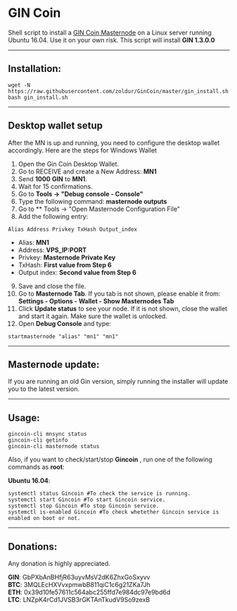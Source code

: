 # GIN Coin
Shell script to install a [GIN Coin Masternode](https://gincoin.io) on a Linux server running Ubuntu 16.04. Use it on your own risk.
This script will install **GIN 1.3.0.0**

***
## Installation:
```
wget -N https://raw.githubusercontent.com/zoldur/GinCoin/master/gin_install.sh
bash gin_install.sh
```
***

## Desktop wallet setup

After the MN is up and running, you need to configure the desktop wallet accordingly. Here are the steps for Windows Wallet
1. Open the Gin Coin Desktop Wallet.
2. Go to RECEIVE and create a New Address: **MN1**
3. Send **1000** **GIN** to **MN1**.
4. Wait for 15 confirmations.
5. Go to **Tools -> "Debug console - Console"**
6. Type the following command: **masternode outputs**
7. Go to  ** Tools -> "Open Masternode Configuration File"
8. Add the following entry:
```
Alias Address Privkey TxHash Output_index
```
* Alias: **MN1**
* Address: **VPS_IP:PORT**
* Privkey: **Masternode Private Key**
* TxHash: **First value from Step 6**
* Output index:  **Second value from Step 6**
9. Save and close the file.
10. Go to **Masternode Tab**. If you tab is not shown, please enable it from: **Settings - Options - Wallet - Show Masternodes Tab**
11. Click **Update status** to see your node. If it is not shown, close the wallet and start it again. Make sure the wallet is unlocked.
12. Open **Debug Console** and type:
```
startmasternode "alias" "mn1" "mn1"
```
***

## Masternode update:
If you are running an old Gin version, simply running the installer will update you to the latest version.
***

## Usage:
```
gincoin-cli mnsync status
gincoin-cli getinfo
gincoin-cli masternode status
```

Also, if you want to check/start/stop **Gincoin** , run one of the following commands as **root**:

**Ubuntu 16.04**:
```
systemctl status Gincoin #To check the service is running.
systemctl start Gincoin #To start Gincoin service.
systemctl stop Gincoin #To stop Gincoin service.
systemctl is-enabled Gincoin #To check whetether Gincoin service is enabled on boot or not.
```

***

## Donations:

Any donation is highly appreciated.

**GIN**: GbPXbAnBHfjR63uyvMsV2dK6ZhxGoSxyvv  
**BTC**: 3MQLEcHXVvxpmwbB811qiC1c6g21ZKa7Jh  
**ETH**: 0x39d10fe57611c564abc255ffd7e984dc97e9bd6d  
**LTC**: LNZpK4rCd1JVSB3rGKTAnTkudV9So9zexB


